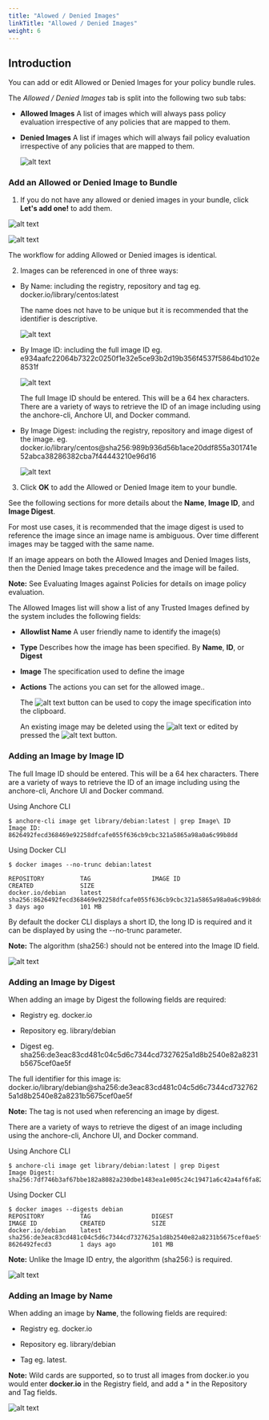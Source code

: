 ```yaml
---
title: "Alowed / Denied Images"
linkTitle: "Allowed / Denied Images"
weight: 6
---
```


## Introduction

You can add or edit Allowed or Denied Images for your policy bundle rules. 

The *Allowed / Denied Images* tab is split into the following two sub tabs:

- **Allowed Images**
  A list of images which will always pass policy evaluation irrespective of any policies that are mapped to them.

- **Denied Images**
  A list if images which will always fail policy evaluation irrespective of any policies that are mapped to them.

  ![alt text](allowed-denied-images-tab.png)

### Add an Allowed or Denied Image to Bundle ###

1. If you do not have any allowed or denied images in your bundle, click **Let's add one!** to add them. 

![alt text](allowed-image-add.png)

![alt text](add-denied-image.png)

The workflow for adding Allowed or Denied images is identical. 

2. Images can be referenced in one of three ways:

- By Name: including the registry, repository and tag
   eg. docker.io/library/centos:latest

   The name does not have to be unique but it is recommended that the identifier is descriptive.

   ![alt text](image-name.png)

- By Image ID: including the full image ID
   eg. e934aafc22064b7322c0250f1e32e5ce93b2d19b356f4537f5864bd102e8531f

   ![alt text](image-id.png)

   The full Image ID should be entered. This will be a 64 hex characters. There are a variety of ways to retrieve the ID of an image including using the anchore-cli, Anchore UI, and Docker command.
   

- By Image Digest: including the registry, repository and image digest of the image.
   eg.  docker.io/library/centos@sha256:989b936d56b1ace20ddf855a301741e52abca38286382cba7f44443210e96d16

   ![alt text](image-digest.png)

3. Click **OK** to add the Allowed or Denied Image item to your bundle.

See the following sections for more details about the **Name**, **Image ID**, and **Image Digest**. 

For most use cases, it is recommended that the image digest is used to reference the image since an image name is ambiguous. Over time different images may be tagged with the same name. 

If an image appears on both the Allowed Images and Denied Images lists, then the Denied Image takes precedence and the image will be failed.

**Note:** See Evaluating Images against Policies for details on image policy evaluation.

The Allowed Images list will show a list of any Trusted Images defined by the system includes the following fields:

- **Allowlist Name**
  A user friendly name to identify the image(s)

- **Type**
  Describes how the image has been specified. By **Name**, **ID**, or **Digest**

- **Image**
  The specification used to define the image

- **Actions**
  The actions you can set for the allowed image..

  The ![alt text](clipboard.jpeg) button can be used to copy the image specification into the clipboard. 

  An existing image may be deleted using the ![alt text](TrashButton.png) or edited by pressed the ![alt text](EditButtonLong.jpeg) button.



### Adding an Image by Image ID 

The full Image ID should be entered. This will be a 64 hex characters. There are a variety of ways to retrieve the ID of an image including using the anchore-cli, Anchore UI and Docker command.

Using Anchore CLI

```
$ anchore-cli image get library/debian:latest | grep Image\ ID
Image ID: 8626492fecd368469e92258dfcafe055f636cb9cbc321a5865a98a0a6c99b8dd
```

Using Docker CLI

```
$ docker images --no-trunc debian:latest

REPOSITORY          TAG                 IMAGE ID                                                                  CREATED             SIZE
docker.io/debian    latest              sha256:8626492fecd368469e92258dfcafe055f636cb9cbc321a5865a98a0a6c99b8dd   3 days ago          101 MB
```

By default the docker CLI displays a short ID, the long ID is required and it can be displayed by using the --no-trunc parameter.

**Note:** The algorithm (sha256:) should not be entered into the Image ID field.

![alt text](image-id.png)


### Adding an Image by Digest

When adding an image by Digest the following fields are required:

- Registry
  eg. docker.io

- Repository
  eg. library/debian

- Digest
  eg. sha256:de3eac83cd481c04c5d6c7344cd7327625a1d8b2540e82a8231b5675cef0ae5f

The full identifier for this image is: docker.io/library/debian@sha256:de3eac83cd481c04c5d6c7344cd7327625a1d8b2540e82a8231b5675cef0ae5f

**Note:** The tag is not used when referencing an image by digest.

There are a variety of ways to retrieve the digest of an image including using the anchore-cli, Anchore UI, and Docker command.

Using Anchore CLI

```
$ anchore-cli image get library/debian:latest | grep Digest
Image Digest: sha256:7df746b3af67bbe182a8082a230dbe1483ea1e005c24c19471a6c42a4af6fa82
```

Using Docker CLI

```
$ docker images --digests debian
REPOSITORY          TAG                 DIGEST                                                                    IMAGE ID            CREATED             SIZE
docker.io/debian    latest              sha256:de3eac83cd481c04c5d6c7344cd7327625a1d8b2540e82a8231b5675cef0ae5f   8626492fecd3        1 days ago          101 MB
```

**Note:** Unlike the Image ID entry, the algorithm (sha256:) is required.

![alt text](image-digest.png)


### Adding an Image by Name

When adding an image by **Name**, the following fields are required:

- Registry
  eg. docker.io

- Repository
  eg. library/debian

- Tag
  eg. latest.

**Note:** Wild cards are supported, so to trust all images from docker.io you would enter **docker.io** in the Registry field, and add a * in the Repository and Tag fields.

 ![alt text](image-name.png)